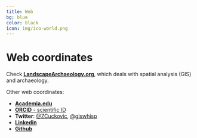 ```yaml
---
title: Web
bg: blue
color: black 
icon: img/ico-world.png
---
```

# Web coordinates

Check [**LandscapeArchaeology.org**](https://landscapearchaeology.org), which deals with spatial analysis (GIS) and archaeology.

Other web coordinates:

- [**Academia.edu**](https://uca-fr.academia.edu/zoran)
- [**ORCID** - scientific ID](https://orcid.org/0000-0001-7626-4086)
- **Twitter**: [@ZCuckovic](https://twitter.com/ZCuckovic), [@giswhisp](https://twitter.com/giswhisp) 
- [**Linkedin**](https://www.linkedin.com/in/zorancuc/)
- [**Github**](https://github.com/zoran-cuckovic) 


              

